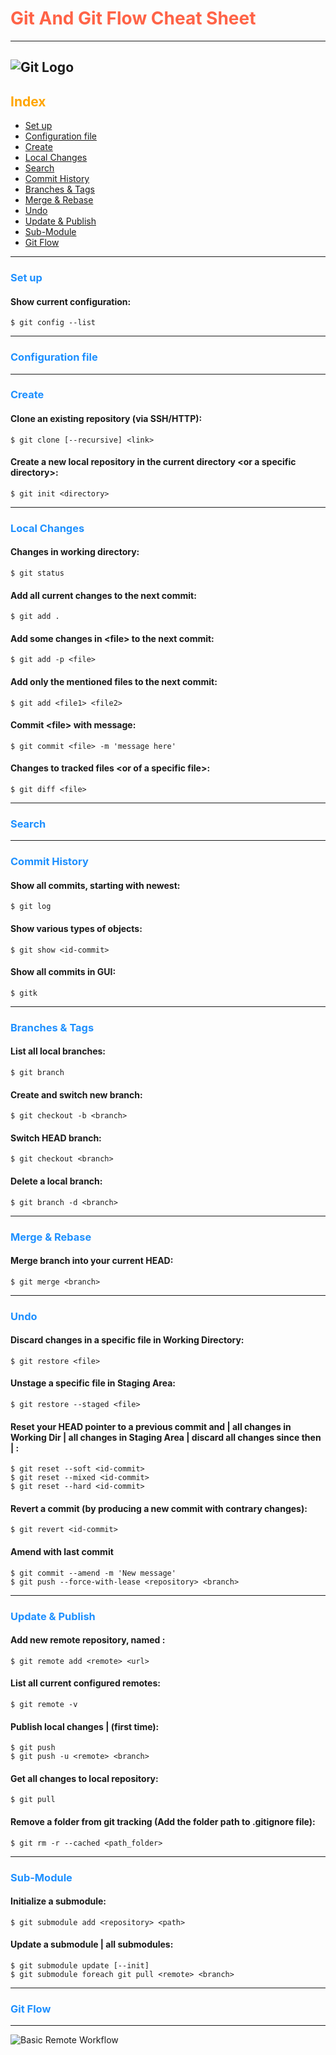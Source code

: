 # <span style="color:Tomato">Git And Git Flow Cheat Sheet</span>
---
![Git Logo](https://raw.githubusercontent.com/arslanbilal/git-cheat-sheet/master/Img/git-logo.png)
---
## <span style="color:Orange">Index</span>
- [Set up](#set-up)
- [Configuration file](#configuration-file)
- [Create](#Create)
- [Local Changes](#local-changes)
- [Search](#search)
- [Commit History](#commit-history)
- [Branches & Tags](#branches-&-tags)
- [Merge & Rebase](#merge-&-rebase)
- [Undo](#undo)
- [Update & Publish](#update-&-publish)
- [Sub-Module](#sub-module)
- [Git Flow](#git-flow)
---
### <span style="color:DodgerBlue">Set up</span>
#### Show current configuration:
	$ git config --list
---
### <span style="color:DodgerBlue">Configuration file</span>
---
### <span style="color:DodgerBlue">Create</span>
#### Clone an existing repository (via SSH/HTTP):
	$ git clone [--recursive] <link>
#### Create a new local repository in the current directory <or a specific directory\>:
	$ git init <directory>
---
### <span style="color:DodgerBlue">Local Changes</span>
#### Changes in working directory:
	$ git status
#### Add all current changes to the next commit:
	$ git add .
#### Add some changes in <file\> to the next commit:
	$ git add -p <file>
#### Add only the mentioned files to the next commit:
	$ git add <file1> <file2>
#### Commit <file\> with message:
	$ git commit <file> -m 'message here'
#### Changes to tracked files <or of a specific file\>:
	$ git diff <file>
---
### <span style="color:DodgerBlue">Search</span>
---
### <span style="color:DodgerBlue">Commit History</span>
#### Show all commits, starting with newest:
	$ git log
#### Show various types of objects:
	$ git show <id-commit>
#### Show all commits in GUI:
	$ gitk
---
### <span style="color:DodgerBlue">Branches & Tags</span>
#### List all local branches:
	$ git branch
#### Create and switch new branch:
	$ git checkout -b <branch>
#### Switch HEAD branch:
	$ git checkout <branch>
#### Delete a local branch:
	$ git branch -d <branch>
---
### <span style="color:DodgerBlue">Merge & Rebase</span>
#### Merge branch into your current HEAD:
	$ git merge <branch>
---
### <span style="color:DodgerBlue">Undo</span>
#### Discard changes in a specific file in Working Directory:
	$ git restore <file>
#### Unstage a specific file in Staging Area:
	$ git restore --staged <file>
#### Reset your HEAD pointer to a previous commit and | all changes in Working Dir | all changes in Staging Area | discard all changes since then | :
	$ git reset --soft <id-commit>
	$ git reset --mixed <id-commit>
	$ git reset --hard <id-commit>
#### Revert a commit (by producing a new commit with contrary changes):
	$ git revert <id-commit>
#### Amend with last commit
	$ git commit --amend -m 'New message'
	$ git push --force-with-lease <repository> <branch>
---
### <span style="color:DodgerBlue">Update & Publish</span>
#### Add new remote repository, named <remote>:
	$ git remote add <remote> <url>
#### List all current configured remotes:
	$ git remote -v
#### Publish local changes | (first time):
	$ git push
	$ git push -u <remote> <branch>
#### Get all changes to local repository:
	$ git pull
#### Remove a folder from git tracking (Add the folder path to .gitignore file):
	$ git rm -r --cached <path_folder>
---
### <span style="color:DodgerBlue">Sub-Module</span>
#### Initialize a submodule:
	$ git submodule add <repository> <path>
#### Update a submodule \| all submodules:
	$ git submodule update [--init]
	$ git submodule foreach git pull <remote> <branch>
---
### <span style="color:DodgerBlue">Git Flow</span>
---
![Basic Remote Workflow](https://maitroisang.files.wordpress.com/2017/09/basic-remote-workflow.png)